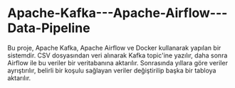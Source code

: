 # Apache-Kafka---Apache-Airflow---Data-Pipeline
Bu proje, Apache Kafka, Apache Airflow ve Docker kullanarak yapılan bir sistemdir. CSV dosyasından veri alınarak Kafka topic'ine yazılır, daha sonra Airflow ile bu veriler bir veritabanına aktarılır. Sonrasında yıllara göre veriler ayrıştırılır, belirli bir koşulu sağlayan veriler değiştirilip başka bir tabloya aktarılır.
